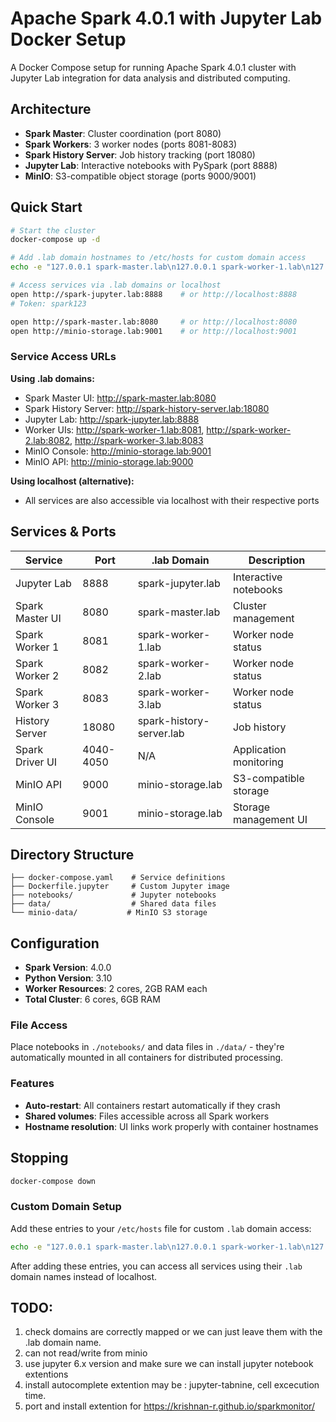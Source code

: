 # Apache Spark 4.0.1 with Jupyter Lab Docker Setup

A Docker Compose setup for running Apache Spark 4.0.1 cluster with Jupyter Lab integration for data analysis and distributed computing.

## Architecture

- **Spark Master**: Cluster coordination (port 8080)
- **Spark Workers**: 3 worker nodes (ports 8081-8083)  
- **Spark History Server**: Job history tracking (port 18080)
- **Jupyter Lab**: Interactive notebooks with PySpark (port 8888)
- **MinIO**: S3-compatible object storage (ports 9000/9001)

## Quick Start

```bash
# Start the cluster
docker-compose up -d

# Add .lab domain hostnames to /etc/hosts for custom domain access
echo -e "127.0.0.1 spark-master.lab\n127.0.0.1 spark-worker-1.lab\n127.0.0.1 spark-worker-2.lab\n127.0.0.1 spark-worker-3.lab\n127.0.0.1 spark-jupyter.lab\n127.0.0.1 spark-history-server.lab\n127.0.0.1 minio-storage.lab" | sudo tee -a /etc/hosts

# Access services via .lab domains or localhost
open http://spark-jupyter.lab:8888    # or http://localhost:8888
# Token: spark123

open http://spark-master.lab:8080     # or http://localhost:8080
open http://minio-storage.lab:9001    # or http://localhost:9001
```


### Service Access URLs

**Using .lab domains:**
- Spark Master UI: http://spark-master.lab:8080
- Spark History Server: http://spark-history-server.lab:18080
- Jupyter Lab: http://spark-jupyter.lab:8888
- Worker UIs: http://spark-worker-1.lab:8081, http://spark-worker-2.lab:8082, http://spark-worker-3.lab:8083
- MinIO Console: http://minio-storage.lab:9001
- MinIO API: http://minio-storage.lab:9000

**Using localhost (alternative):**
- All services are also accessible via localhost with their respective ports


## Services & Ports

| Service | Port | .lab Domain | Description |
|---------|------|-------------|-------------|
| Jupyter Lab | 8888 | spark-jupyter.lab | Interactive notebooks |
| Spark Master UI | 8080 | spark-master.lab | Cluster management |
| Spark Worker 1 | 8081 | spark-worker-1.lab | Worker node status |
| Spark Worker 2 | 8082 | spark-worker-2.lab | Worker node status |  
| Spark Worker 3 | 8083 | spark-worker-3.lab | Worker node status |
| History Server | 18080 | spark-history-server.lab | Job history |
| Spark Driver UI | 4040-4050 | N/A | Application monitoring |
| MinIO API | 9000 | minio-storage.lab | S3-compatible storage |
| MinIO Console | 9001 | minio-storage.lab | Storage management UI |

## Directory Structure

```
├── docker-compose.yaml    # Service definitions
├── Dockerfile.jupyter     # Custom Jupyter image
├── notebooks/             # Jupyter notebooks
├── data/                  # Shared data files
└── minio-data/           # MinIO S3 storage
```

## Configuration

- **Spark Version**: 4.0.0
- **Python Version**: 3.10
- **Worker Resources**: 2 cores, 2GB RAM each
- **Total Cluster**: 6 cores, 6GB RAM


### File Access

Place notebooks in `./notebooks/` and data files in `./data/` - they're automatically mounted in all containers for distributed processing.

### Features

- **Auto-restart**: All containers restart automatically if they crash
- **Shared volumes**: Files accessible across all Spark workers
- **Hostname resolution**: UI links work properly with container hostnames

## Stopping

```bash
docker-compose down
```

### Custom Domain Setup

Add these entries to your `/etc/hosts` file for custom `.lab` domain access:

```bash
echo -e "127.0.0.1 spark-master.lab\n127.0.0.1 spark-worker-1.lab\n127.0.0.1 spark-worker-2.lab\n127.0.0.1 spark-worker-3.lab\n127.0.0.1 spark-jupyter.lab\n127.0.0.1 spark-history-server.lab\n127.0.0.1 minio-storage.lab" | sudo tee -a /etc/hosts
```

After adding these entries, you can access all services using their `.lab` domain names instead of localhost.

## TODO:
1. check domains are correctly mapped or we can just leave them with the .lab domain name.
2. can not read/write from minio
3. use jupyter 6.x version and make sure we can install jupyter notebook extentions
4. install autocomplete extention may be : jupyter-tabnine, cell excecution time.
5. port and install extention for https://krishnan-r.github.io/sparkmonitor/



